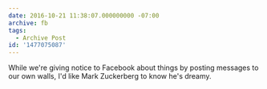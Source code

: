 ```yaml
---
date: 2016-10-21 11:38:07.000000000 -07:00
archive: fb
tags: 
  - Archive Post
id: '1477075087'
---
```


While we're giving notice to Facebook about things by posting messages to our own walls, I'd like Mark Zuckerberg to know he's dreamy.
